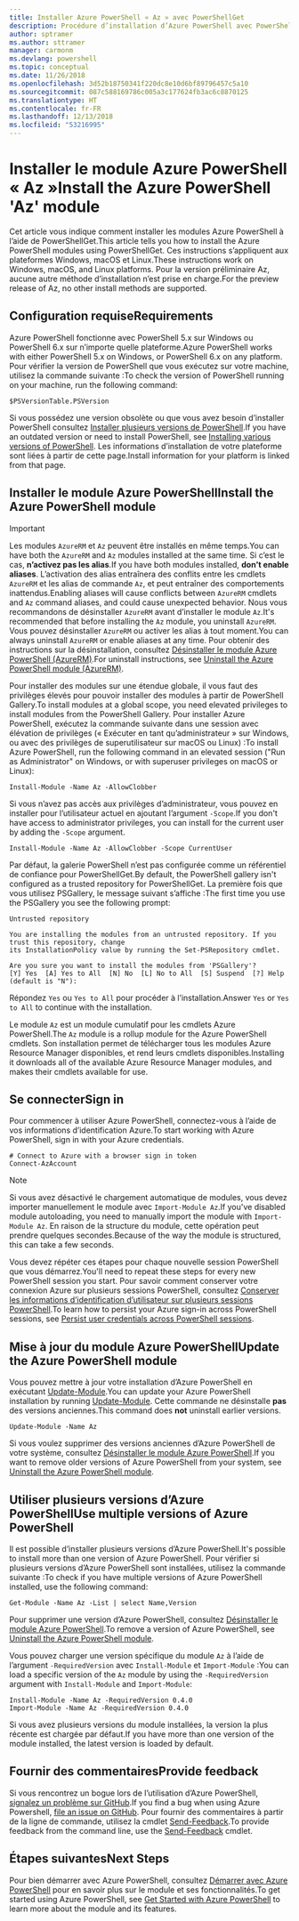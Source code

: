 ```yaml
---
title: Installer Azure PowerShell « Az » avec PowerShellGet
description: Procédure d’installation d’Azure PowerShell avec PowerShellGet sur Windows, macOS et Linux.
author: sptramer
ms.author: sttramer
manager: carmonm
ms.devlang: powershell
ms.topic: conceptual
ms.date: 11/26/2018
ms.openlocfilehash: 3d52b18750341f220dc8e10d6bf89796457c5a10
ms.sourcegitcommit: 087c588169786c005a3c177624fb3ac6c8870125
ms.translationtype: HT
ms.contentlocale: fr-FR
ms.lasthandoff: 12/13/2018
ms.locfileid: "53216995"
---
```

# <a name="install-the-azure-powershell-az-module"></a><span data-ttu-id="ab480-103">Installer le module Azure PowerShell « Az »</span><span class="sxs-lookup"><span data-stu-id="ab480-103">Install the Azure PowerShell 'Az' module</span></span>

<span data-ttu-id="ab480-104">Cet article vous indique comment installer les modules Azure PowerShell à l’aide de PowerShellGet.</span><span class="sxs-lookup"><span data-stu-id="ab480-104">This article tells you how to install the Azure PowerShell modules using PowerShellGet.</span></span> <span data-ttu-id="ab480-105">Ces instructions s’appliquent aux plateformes Windows, macOS et Linux.</span><span class="sxs-lookup"><span data-stu-id="ab480-105">These instructions work on Windows, macOS, and Linux platforms.</span></span> <span data-ttu-id="ab480-106">Pour la version préliminaire Az, aucune autre méthode d’installation n’est prise en charge.</span><span class="sxs-lookup"><span data-stu-id="ab480-106">For the preview release of Az, no other install methods are supported.</span></span> 

## <a name="requirements"></a><span data-ttu-id="ab480-107">Configuration requise</span><span class="sxs-lookup"><span data-stu-id="ab480-107">Requirements</span></span>

<span data-ttu-id="ab480-108">Azure PowerShell fonctionne avec PowerShell 5.x sur Windows ou PowerShell 6.x sur n’importe quelle plateforme.</span><span class="sxs-lookup"><span data-stu-id="ab480-108">Azure PowerShell works with either PowerShell 5.x on Windows, or PowerShell 6.x on any platform.</span></span> <span data-ttu-id="ab480-109">Pour vérifier la version de PowerShell que vous exécutez sur votre machine, utilisez la commande suivante :</span><span class="sxs-lookup"><span data-stu-id="ab480-109">To check the version of PowerShell running on your machine, run the following command:</span></span>

```powershell-interactive
$PSVersionTable.PSVersion
```

<span data-ttu-id="ab480-110">Si vous possédez une version obsolète ou que vous avez besoin d’installer PowerShell consultez [Installer plusieurs versions de PowerShell](https://docs.microsoft.com/en-us/powershell/scripting/setup/installing-powershell?view=powershell-6).</span><span class="sxs-lookup"><span data-stu-id="ab480-110">If you have an outdated version or need to install PowerShell, see [Installing various versions of PowerShell](https://docs.microsoft.com/en-us/powershell/scripting/setup/installing-powershell?view=powershell-6).</span></span> <span data-ttu-id="ab480-111">Les informations d’installation de votre plateforme sont liées à partir de cette page.</span><span class="sxs-lookup"><span data-stu-id="ab480-111">Install information for your platform is linked from that page.</span></span>

## <a name="install-the-azure-powershell-module"></a><span data-ttu-id="ab480-112">Installer le module Azure PowerShell</span><span class="sxs-lookup"><span data-stu-id="ab480-112">Install the Azure PowerShell module</span></span>

> [!IMPORTANT]
>
> <span data-ttu-id="ab480-113">Les modules `AzureRM` et `Az` peuvent être installés en même temps.</span><span class="sxs-lookup"><span data-stu-id="ab480-113">You can have both the `AzureRM` and `Az` modules installed at the same time.</span></span> <span data-ttu-id="ab480-114">Si c’est le cas, __n’activez pas les alias__.</span><span class="sxs-lookup"><span data-stu-id="ab480-114">If you have both modules installed, __don't enable aliases__.</span></span>
> <span data-ttu-id="ab480-115">L’activation des alias entraînera des conflits entre les cmdlets `AzureRM` et les alias de commande `Az`, et peut entraîner des comportements inattendus.</span><span class="sxs-lookup"><span data-stu-id="ab480-115">Enabling aliases will cause conflicts between `AzureRM` cmdlets and `Az` command aliases, and could cause unexpected behavior.</span></span>
> <span data-ttu-id="ab480-116">Nous vous recommandons de désinstaller `AzureRM` avant d’installer le module `Az`.</span><span class="sxs-lookup"><span data-stu-id="ab480-116">It's recommended that before installing the `Az` module, you uninstall `AzureRM`.</span></span> <span data-ttu-id="ab480-117">Vous pouvez désinstaller `AzureRM` ou activer les alias à tout moment.</span><span class="sxs-lookup"><span data-stu-id="ab480-117">You can always uninstall `AzureRM` or enable aliases at any time.</span></span> <span data-ttu-id="ab480-118">Pour obtenir des instructions sur la désinstallation, consultez [Désinstaller le module Azure PowerShell (AzureRM)](uninstall-azurerm-ps.md).</span><span class="sxs-lookup"><span data-stu-id="ab480-118">For uninstall instructions, see [Uninstall the Azure PowerShell module (AzureRM)](uninstall-azurerm-ps.md).</span></span> 

<span data-ttu-id="ab480-119">Pour installer des modules sur une étendue globale, il vous faut des privilèges élevés pour pouvoir installer des modules à partir de PowerShell Gallery.</span><span class="sxs-lookup"><span data-stu-id="ab480-119">To install modules at a global scope, you need elevated privileges to install modules from the PowerShell Gallery.</span></span> <span data-ttu-id="ab480-120">Pour installer Azure PowerShell, exécutez la commande suivante dans une session avec élévation de privilèges (« Exécuter en tant qu’administrateur » sur Windows, ou avec des privilèges de superutilisateur sur macOS ou Linux) :</span><span class="sxs-lookup"><span data-stu-id="ab480-120">To install Azure PowerShell, run the following command in an elevated session ("Run as Administrator" on Windows, or with superuser privileges on macOS or Linux):</span></span>

```powershell-interactive
Install-Module -Name Az -AllowClobber
```

<span data-ttu-id="ab480-121">Si vous n’avez pas accès aux privilèges d’administrateur, vous pouvez en installer pour l’utilisateur actuel en ajoutant l’argument `-Scope`.</span><span class="sxs-lookup"><span data-stu-id="ab480-121">If you don't have access to administrator privileges, you can install for the current user by adding the `-Scope` argument.</span></span>

```powershell-interactive
Install-Module -Name Az -AllowClobber -Scope CurrentUser
```

<span data-ttu-id="ab480-122">Par défaut, la galerie PowerShell n’est pas configurée comme un référentiel de confiance pour PowerShellGet.</span><span class="sxs-lookup"><span data-stu-id="ab480-122">By default, the PowerShell gallery isn't configured as a trusted repository for PowerShellGet.</span></span> <span data-ttu-id="ab480-123">La première fois que vous utilisez PSGallery, le message suivant s’affiche :</span><span class="sxs-lookup"><span data-stu-id="ab480-123">The first time you use the PSGallery you see the following prompt:</span></span>

```output
Untrusted repository

You are installing the modules from an untrusted repository. If you trust this repository, change
its InstallationPolicy value by running the Set-PSRepository cmdlet.

Are you sure you want to install the modules from 'PSGallery'?
[Y] Yes  [A] Yes to All  [N] No  [L] No to All  [S] Suspend  [?] Help (default is "N"):
```

<span data-ttu-id="ab480-124">Répondez `Yes` ou `Yes to All` pour procéder à l’installation.</span><span class="sxs-lookup"><span data-stu-id="ab480-124">Answer `Yes` or `Yes to All` to continue with the installation.</span></span>

<span data-ttu-id="ab480-125">Le module `Az` est un module cumulatif pour les cmdlets Azure PowerShell.</span><span class="sxs-lookup"><span data-stu-id="ab480-125">The `Az` module is a rollup module for the Azure PowerShell cmdlets.</span></span> <span data-ttu-id="ab480-126">Son installation permet de télécharger tous les modules Azure Resource Manager disponibles, et rend leurs cmdlets disponibles.</span><span class="sxs-lookup"><span data-stu-id="ab480-126">Installing it downloads all of the available Azure Resource Manager modules, and makes their cmdlets available for use.</span></span>

## <a name="sign-in"></a><span data-ttu-id="ab480-127">Se connecter</span><span class="sxs-lookup"><span data-stu-id="ab480-127">Sign in</span></span>

<span data-ttu-id="ab480-128">Pour commencer à utiliser Azure PowerShell, connectez-vous à l’aide de vos informations d’identification Azure.</span><span class="sxs-lookup"><span data-stu-id="ab480-128">To start working with Azure PowerShell, sign in with your Azure credentials.</span></span>

```powershell-interactive
# Connect to Azure with a browser sign in token
Connect-AzAccount
```

> [!NOTE]
>
> <span data-ttu-id="ab480-129">Si vous avez désactivé le chargement automatique de modules, vous devez importer manuellement le module avec `Import-Module Az`.</span><span class="sxs-lookup"><span data-stu-id="ab480-129">If you've disabled module autoloading, you need to manually import the module with `Import-Module Az`.</span></span> <span data-ttu-id="ab480-130">En raison de la structure du module, cette opération peut prendre quelques secondes.</span><span class="sxs-lookup"><span data-stu-id="ab480-130">Because of the way the module is structured, this can take a few seconds.</span></span>

<span data-ttu-id="ab480-131">Vous devez répéter ces étapes pour chaque nouvelle session PowerShell que vous démarrez.</span><span class="sxs-lookup"><span data-stu-id="ab480-131">You'll need to repeat these steps for every new PowerShell session you start.</span></span> <span data-ttu-id="ab480-132">Pour savoir comment conserver votre connexion Azure sur plusieurs sessions PowerShell, consultez [Conserver les informations d’identification d’utilisateur sur plusieurs sessions PowerShell](context-persistence.md).</span><span class="sxs-lookup"><span data-stu-id="ab480-132">To learn how to persist your Azure sign-in across PowerShell sessions, see [Persist user credentials across PowerShell sessions](context-persistence.md).</span></span>

## <a name="update-the-azure-powershell-module"></a><span data-ttu-id="ab480-133">Mise à jour du module Azure PowerShell</span><span class="sxs-lookup"><span data-stu-id="ab480-133">Update the Azure PowerShell module</span></span>

<span data-ttu-id="ab480-134">Vous pouvez mettre à jour votre installation d’Azure PowerShell en exécutant [Update-Module](/powershell/module/powershellget/update-module).</span><span class="sxs-lookup"><span data-stu-id="ab480-134">You can update your Azure PowerShell installation by running [Update-Module](/powershell/module/powershellget/update-module).</span></span> <span data-ttu-id="ab480-135">Cette commande ne désinstalle __pas__ des versions anciennes.</span><span class="sxs-lookup"><span data-stu-id="ab480-135">This command does __not__ uninstall earlier versions.</span></span>

```powershell-interactive
Update-Module -Name Az
```

<span data-ttu-id="ab480-136">Si vous voulez supprimer des versions anciennes d’Azure PowerShell de votre système, consultez [Désinstaller le module Azure PowerShell](uninstall-azurerm-ps.md).</span><span class="sxs-lookup"><span data-stu-id="ab480-136">If you want to remove older versions of Azure PowerShell from your system, see [Uninstall the Azure PowerShell module](uninstall-azurerm-ps.md).</span></span>

## <a name="use-multiple-versions-of-azure-powershell"></a><span data-ttu-id="ab480-137">Utiliser plusieurs versions d’Azure PowerShell</span><span class="sxs-lookup"><span data-stu-id="ab480-137">Use multiple versions of Azure PowerShell</span></span>

<span data-ttu-id="ab480-138">Il est possible d’installer plusieurs versions d’Azure PowerShell.</span><span class="sxs-lookup"><span data-stu-id="ab480-138">It's possible to install more than one version of Azure PowerShell.</span></span> <span data-ttu-id="ab480-139">Pour vérifier si plusieurs versions d’Azure PowerShell sont installées, utilisez la commande suivante :</span><span class="sxs-lookup"><span data-stu-id="ab480-139">To check if you have multiple versions of Azure PowerShell installed, use the following command:</span></span>

```powershell-interactive
Get-Module -Name Az -List | select Name,Version
```

<span data-ttu-id="ab480-140">Pour supprimer une version d’Azure PowerShell, consultez [Désinstaller le module Azure PowerShell](uninstall-azurerm-ps.md).</span><span class="sxs-lookup"><span data-stu-id="ab480-140">To remove a version of Azure PowerShell, see [Uninstall the Azure PowerShell module](uninstall-azurerm-ps.md).</span></span>

<span data-ttu-id="ab480-141">Vous pouvez charger une version spécifique du module `Az` à l’aide de l’argument `-RequiredVersion` avec `Install-Module` et `Import-Module` :</span><span class="sxs-lookup"><span data-stu-id="ab480-141">You can load a specific version of the `Az` module by using the `-RequiredVersion` argument with `Install-Module` and `Import-Module`:</span></span>

```powershell-interactive
Install-Module -Name Az -RequiredVersion 0.4.0
Import-Module -Name Az -RequiredVersion 0.4.0
```

<span data-ttu-id="ab480-142">Si vous avez plusieurs versions du module installées, la version la plus récente est chargée par défaut.</span><span class="sxs-lookup"><span data-stu-id="ab480-142">If you have more than one version of the module installed, the latest version is loaded by default.</span></span>

## <a name="provide-feedback"></a><span data-ttu-id="ab480-143">Fournir des commentaires</span><span class="sxs-lookup"><span data-stu-id="ab480-143">Provide feedback</span></span>

<span data-ttu-id="ab480-144">Si vous rencontrez un bogue lors de l’utilisation d’Azure PowerShell, [signalez un problème sur GitHub](https://github.com/Azure/azure-powershell/issues).</span><span class="sxs-lookup"><span data-stu-id="ab480-144">If you find a bug when using Azure Powershell, [file an issue on GitHub](https://github.com/Azure/azure-powershell/issues).</span></span>
<span data-ttu-id="ab480-145">Pour fournir des commentaires à partir de la ligne de commande, utilisez la cmdlet [Send-Feedback](/powershell/module/az.profile/send-feedback).</span><span class="sxs-lookup"><span data-stu-id="ab480-145">To provide feedback from the command line, use the [Send-Feedback](/powershell/module/az.profile/send-feedback) cmdlet.</span></span>

## <a name="next-steps"></a><span data-ttu-id="ab480-146">Étapes suivantes</span><span class="sxs-lookup"><span data-stu-id="ab480-146">Next Steps</span></span>

<span data-ttu-id="ab480-147">Pour bien démarrer avec Azure PowerShell, consultez [Démarrer avec Azure PowerShell](get-started-azureps.md) pour en savoir plus sur le module et ses fonctionnalités.</span><span class="sxs-lookup"><span data-stu-id="ab480-147">To get started using Azure PowerShell, see [Get Started with Azure PowerShell](get-started-azureps.md) to learn more about the module and its features.</span></span>
